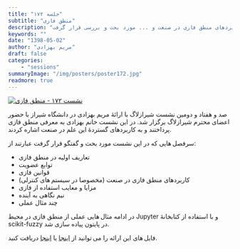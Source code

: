 ```yaml
---
title: "جلسه ۱۷۲"
subtitle: "منطق فازی" 
description: "در نشست ۱۷۲ شیرازلاگ در زمینه تعاریف اولیه در منطق فازی، توابع عضویت، کاربردهای منطق فازی در صنعت و ... مورد بحث و بررسی قرار گرفت."
keywords: ""
date: "1398-05-02"
author: "مریم بهزادی"
draft: false
categories:
    - "sessions"
summaryImage: "/img/posters/poster172.jpg"
readmore: true
---
```

[![نشست ۱۷۲ - منطق فازی](../../img/posters/poster172.jpg)](../../img/poster172.jpg)

صد و هفتاد و دومین نشست شیرازلاگ با ارائهٔ مریم بهزادی در دانشگاه شیراز با حضور اعضای محترم شیرازلاگ برگزار شد. در این نشست خانم بهزادی به معرفی منطق فازی پرداختند و به کاربردهای گستردهٔ این علم در صنعت اشاره کردند. 

سرفصل هایی که در این نشست مورد بحث و گفتگو قرار گرفت عبارتند از:

* تعاریف اولیه در منطق فازی
* توابع عضویت
* قوانین فازی
* کاربردهای منطق فازی در صنعت (مخصوصا در سیستم های کنترلی)
* مزایا و معایب استفاده از فازی
* نیم نگاهی به آینده
* چند مثال عملی

در ادامه مثال هایی عملی از منطق فازی در محیط Jupyter و با استفاده از کتابخانهٔ scikit-fuzzy در پایتون پیاده سازی شد.

فایل های این ارائه را می توانید از [اینجا](https://framagit.org/shirazlug/resources/tree/master/presentations/session_172)
یا [اینجا](https://www.slideshare.net/ShirazLUG/ss-174738955)
دریافت کنید.
